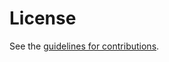 # License

See the
[guidelines for contributions](https://github.com/doguabaris/draft-abaris-aicdh/blob/main/CONTRIBUTING.md).
